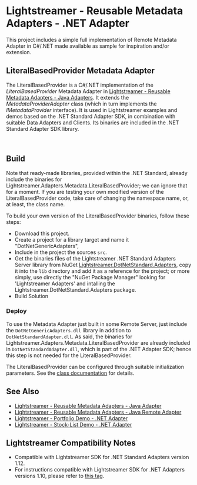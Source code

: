 # Lightstreamer - Reusable Metadata Adapters - .NET Adapter

<!-- START DESCRIPTION lightstreamer-example-reusablemetadata-adapter-dotnet -->

This project includes a simple full implementation of Remote Metadata Adapter in C#/.NET made available as sample for inspiration and/or extension.

## LiteralBasedProvider Metadata Adapter

The LiteralBasedProvider is a C#/.NET implementation of the *LiteralBasedProvider* Metadata Adapter in [Lightstreamer - Reusable Metadata Adapters - Java Adapters](https://github.com/Lightstreamer/Lightstreamer-example-ReusableMetadata-adapter-java).
It extends the <i>MetadataProviderAdapter</i> class (which in turn implements the <i>IMetadataProvider</i> interface).
It is used in Lightstreamer examples and demos based on the .NET Standard Adapter SDK, in combination with suitable Data Adapters and Clients.
Its binaries are included in the .NET Standard Adapter SDK library.

<!-- END DESCRIPTION lightstreamer-example-reusablemetadata-adapter-java -->
<br>

## Build

Note that ready-made libraries, provided within the .NET Standard, already include the binaries for Lightstreamer.Adapters.Metadata.LiteralBasedProvider; we can ignore that for a moment.
If you are testing your own modified version of the LiteralBasedProvider code, take care of changing the namespace name, or, at least, the class name.

To build your own version of the LiteralBasedProvider binaries, follow these steps:
* Download this project.
* Create a project for a library target and name it "DotNetGenericAdapters",
* Include in the project the sources `src`.
* Get the binaries files of the Lightstreamer .NET Standard Adapters Server library from NuGet [Lightstreamer.DotNetStandard.Adapters](https://www.nuget.org/packages/Lightstreamer.DotNetStandard.Adapters/), copy it into the `lib` directory and add it as a reference for the project; or more simply, use directly the "NuGet Package Manager" looking for 'Lightstreamer Adapters' and intalling the Lightstreamer.DotNetStandard.Adapters package.
* Build Solution

### Deploy

To use the Metadata Adapter just built in some Remote Server, just include the `DotNetGenericAdapters.dll` library in addition to `DotNetStandardAdapter.dll`.
As said, the binaries for Lightstreamer.Adapters.Metadata.LiteralBasedProvider are already included in `DotNetStandardAdapter.dll`, which is part of the .NET Adapter SDK; hence this step is not needed for the LiteralBasedProvider.

The LiteralBasedProvider can be configured through suitable initialization parameters. See the [class documentation](https://lightstreamer.com/api/ls-dotnetstandard-adapter/latest/frames.html) for details.

## See Also
<!-- START RELATED_ENTRIES -->

* [Lightstreamer - Reusable Metadata Adapters - Java Adapter](https://github.com/Lightstreamer/Lightstreamer-example-ReusableMetadata-adapter-java)
* [Lightstreamer - Reusable Metadata Adapters - Java Remote Adapter](https://github.com/Lightstreamer/Lightstreamer-example-ReusableMetadata-adapter-java-remote)
* [Lightstreamer - Portfolio Demo - .NET Adapter](https://github.com/Lightstreamer/Lightstreamer-example-Portfolio-adapter-dotnet)
* [Lightstreamer - Stock-List Demo - .NET Adapter](https://github.com/Lightstreamer/Lightstreamer-example-Stocklist-adapter-dotnet)

<!-- END RELATED_ENTRIES -->

## Lightstreamer Compatibility Notes

* Compatible with Lightstreamer SDK for .NET Standard Adapters version 1.12.
* For instructions compatible with Lightstreamer SDK for .NET Adapters versions 1.10, please refer to [this tag](https://github.com/Lightstreamer/Lightstreamer-example-ReusableMetadata-adapter-dotnet/releases/tag/for_1.10).
